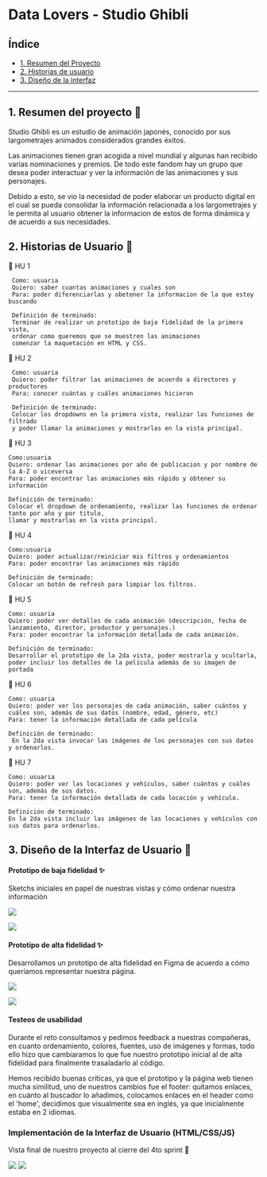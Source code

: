 # Data Lovers - Studio Ghibli

## Índice

* [1. Resumen del Proyecto](#1-resumen-del-proyecto)
* [2. Historias de usuario](#2-historias-de-usuario)
* [3. Diseño de la interfaz](#3-diseño-de-la-interfaz)

***

## 1. Resumen del proyecto 📃
Studio Ghibli es un estudio de animación japonés, conocido por sus largometrajes
animados considerados grandes éxitos.

Las animaciones tienen gran acogida a nivel mundial y algunas han recibido
varias nominaciones y premios. De todo este fandom hay un grupo que desea poder
interactuar y ver la información de las animaciones y sus personajes.

Debido a esto, se vio la necesidad de poder elaborar un producto digital en el 
cual se pueda consolidar la información relacionada a los largometrajes y le permita 
al usuario obtener la informacion de estos de forma dinámica y de acuerdo a sus 
necesidades.

## 2. Historias de Usuario 🔖

  🎈 HU 1

     Como: usuaria  
     Quiero: saber cuantas animaciones y cuales son  
     Para: poder diferenciarlas y obetener la informacion de la que estoy buscando  
     
     Definición de terminado:
     Terminar de realizar un prototipo de baja fidelidad de la primera vista,
     ordenar como queremos que se muestren las animaciones
     comenzar la maquetación en HTML y CSS.

  🎈 HU 2

     Como: usuaria  
     Quiero: poder filtrar las animaciones de acuerdo a directores y productores  
     Para: conocer cuántas y cuáles animaciones hicieron  
     
     Definición de terminado:  
     Colocar los dropdowns en la primera vista, realizar las funciones de filtrado  
     y poder llamar la animaciones y mostrarlas en la vista principal.

  🎈 HU 3

    Como:usuaria  
    Quiero: ordenar las animaciones por año de publicacion y por nombre de la A-Z o viceversa  
    Para: poder encontrar las animaciones más rápido y obtener su información  
    
    Definición de terminado:  
    Colocar el dropdown de ordenamiento, realizar las funciones de ordenar tanto por año y por titulo,  
    llamar y mostrarlas en la vista principal.

  🎈 HU 4

    Como:usuaria  
    Quiero: poder actualizar/reiniciar mis filtros y ordenamientos
    Para: poder encontrar las animaciones más rápido  
    
    Definición de terminado:  
    Colocar un botón de refresh para limpiar los filtros.

  🎈 HU 5
  
    Como: usuaria  
    Quiero: poder ver detalles de cada animación (descripción, fecha de lanzamiento, director, productor y personajes.)  
    Para: poder encontrar la información detallada de cada animación.  
    
    Definición de terminado:  
    Desarrollar el prototipo de la 2da vista, poder mostrarla y ocultarla, poder incluir los detalles de la película además de su imagen de portada

  🎈 HU 6

    Como: usuaria   
    Quiero: poder ver los personajes de cada animación, saber cuántos y cuáles son, además de sus datos (nombre, edad, género, etc)  
    Para: tener la información detallada de cada película   
   
    Definición de terminado:  
     En la 2da vista invocar las imágenes de los personajes con sus datos y ordenarlos.

  🎈 HU 7

    Como: usuaria  
    Quiero: poder ver las locaciones y vehículos, saber cuántos y cuáles son, además de sus datos.   
    Para: tener la información detallada de cada locación y vehículo.   
   
    Definición de terminado:  
    En la 2da vista incluir las imágenes de las locaciones y vehículos con sus datos para ordenarlos.
  
## 3. Diseño de la Interfaz de Usuario 🔖

#### Prototipo de baja fidelidad ✨

 Sketchs iniciales en papel de nuestras vistas y cómo ordenar nuestra información  

 ![](./src/img/protipe-low.jpg)

 ![](./src/img/prototype.jpg)

#### Prototipo de alta fidelidad ✨

Desarrollamos un prototipo de alta fidelidad en Figma de acuerdo a cómo queríamos representar 
nuestra página.

![](./src/img/Ghibli.png)

![](./src/img/Ghibli%20details.png)

#### Testeos de usabilidad

Durante el reto consultamos y pedimos feedback a nuestras compañeras, en cuanto ordenamiento, 
colores, fuentes, uso de imágenes y formas, todo ello hizo que cambiaramos lo que fue nuestro 
prototipo inicial al de alta fidelidad para finalmente trasaladarlo al código. 

Hemos recibido buenas críticas, ya que el prototipo y la página web tienen mucha similitud, uno de nuestros cambios fue el footer: quitamos enlaces, en cuánto al buscador lo añadimos,
colocamos enlaces en el header como el 'home', decidimos que visualmente sea en inglés, ya que inicialmente estaba 
en 2 idiomas.

### Implementación de la Interfaz de Usuario (HTML/CSS/JS)

Vista final de nuestro proyecto al cierre del 4to sprint 🎊

<img src="https://github.com/claudiaricce/LIM016-data-lovers/blob/main/final%201.jpg?raw=true"/>
<img src="https://github.com/claudiaricce/LIM016-data-lovers/blob/main/final%202.jpg?raw=true">
